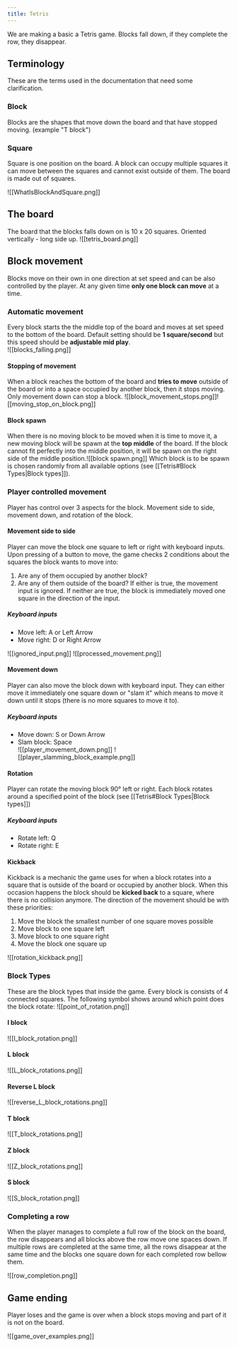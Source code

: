 ```yaml
---
title: Tetris
---
```

We are making a basic a Tetris game. Blocks fall down, if they complete the row, they disappear. 

## Terminology
These are the terms used in the documentation that need some clarification.
### Block 
Blocks are the shapes that move down the board and that have stopped moving. (example "T block")

### Square 
Square is one position on the board. A block can occupy multiple squares it can move between the squares and cannot exist outside of them. The board is made out of squares. 

![[WhatIsBlockAndSquare.png]]
## The board
The board that the blocks falls down on is 10 x 20 squares. Oriented vertically - long side up. 
![[tetris_board.png]]

## Block movement
Blocks move on their own in one direction at set speed and can be also controlled by the player. At any given time **only one block can move** at a time. 

### Automatic movement
Every block starts the the middle top of the board and moves at set speed to the bottom of the board. Default setting should be **1 square/second** but this speed should be **adjustable mid play**.   
![[blocks_falling.png]]

#### Stopping of movement
When a block reaches the bottom of the board and **tries to move** outside of the board or into a space occupied by another block, then it stops moving. Only movement down can stop a block.
![[block_movement_stops.png]]![[moving_stop_on_block.png]]

#### Block spawn
When there is no moving block to be moved when it is time to move it, a new moving block will be spawn at the **top middle** of the board. If the block cannot fit perfectly into the middle position, it will be spawn on the right side of the middle position.![[block spawn.png]]
Which block is to be spawn is chosen randomly from all available options (see [[Tetris#Block Types|Block types]]). 

### Player controlled movement
Player has control over 3 aspects for the block. Movement side to side, movement down, and rotation of the block.

#### Movement side to side
Player can move the block one square to left or right with keyboard inputs. Upon pressing of a button to move, the game checks 2 conditions about the squares the block wants to move into:
1. Are any of them occupied by another block?
2. Are any of them outside of the board?
If either is true, the movement input is ignored. If neither are true, the block is immediately moved one square in the direction of the input. 
##### Keyboard inputs
- Move left: A or Left Arrow
- Move right: D or Right Arrow

![[ignored_input.png]]
![[processed_movement.png]]
#### Movement down
Player can also move the block down with keyboard input. They can either move it immediately one square down or "slam it" which means to move it down until it stops (there is no more squares to move it to).
##### Keyboard inputs
- Move down: S or Down Arrow
- Slam block: Space  
![[player_movement_down.png]]
![[player_slamming_block_example.png]]
#### Rotation
Player can rotate the moving block 90° left or right. Each block rotates around a specified point of the block (see [[Tetris#Block Types|Block types]])
##### Keyboard inputs
- Rotate left: Q
- Rotate right: E

#### Kickback
Kickback is a mechanic the game uses for when a block rotates into a square that is outside of the board or occupied by another block. When this occasion happens the block should be **kicked back** to a square, where there is no collision anymore. The direction of the movement should be with these priorities:
1. Move the block the smallest number of one square moves possible 
2. Move block to one square left
3. Move block to one square right
4. Move the block one square up

![[rotation_kickback.png]]
### Block Types
These are the block types that inside the game. Every block is consists of 4 connected squares. The following symbol shows around which point does the block rotate:
![[point_of_rotation.png]]
#### I block
![[I_block_rotation.png]]
#### L block
![[L_block_rotations.png]]
#### Reverse L block
![[reverse_L_block_rotations.png]]
#### T block
![[T_block_rotations.png]]
#### Z block
![[Z_block_rotations.png]]
#### S block
![[S_block_rotation.png]]

### Completing a row

When the player manages to complete a full row of the block on the board, the row disappears and all blocks above the row move one spaces down. If multiple rows are completed at the same time, all the rows disappear at the same time and the blocks one square down for each completed row bellow them.

![[row_completion.png]]

## Game ending
Player loses and the game is over when a block stops moving and part of it is not on the board.
 
![[game_over_examples.png]]